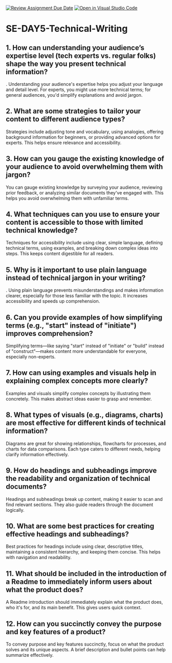 [![Review Assignment Due Date](https://classroom.github.com/assets/deadline-readme-button-22041afd0340ce965d47ae6ef1cefeee28c7c493a6346c4f15d667ab976d596c.svg)](https://classroom.github.com/a/zsAR-pyY)
[![Open in Visual Studio Code](https://classroom.github.com/assets/open-in-vscode-2e0aaae1b6195c2367325f4f02e2d04e9abb55f0b24a779b69b11b9e10269abc.svg)](https://classroom.github.com/online_ide?assignment_repo_id=17060293&assignment_repo_type=AssignmentRepo)
# SE-DAY5-Technical-Writing
## 1. How can understanding your audience’s expertise level (tech experts vs. regular folks) shape the way you present technical information?
. Understanding your audience's expertise helps you adjust your language and detail level. For experts, you might use more technical terms; for general audiences, you'd simplify explanations and avoid jargon.
## 2. What are some strategies to tailor your content to different audience types?
Strategies include adjusting tone and vocabulary, using analogies, offering background information for beginners, or providing advanced options for experts. This helps ensure relevance and accessibility.
## 3. How can you gauge the existing knowledge of your audience to avoid overwhelming them with jargon?
You can gauge existing knowledge by surveying your audience, reviewing prior feedback, or analyzing similar documents they've engaged with. This helps you avoid overwhelming them with unfamiliar terms.
## 4. What techniques can you use to ensure your content is accessible to those with limited technical knowledge?
Techniques for accessibility include using clear, simple language, defining technical terms, using examples, and breaking down complex ideas into steps. This keeps content digestible for all readers.
## 5. Why is it important to use plain language instead of technical jargon in your writing?
. Using plain language prevents misunderstandings and makes information clearer, especially for those less familiar with the topic. It increases accessibility and speeds up comprehension.
## 6. Can you provide examples of how simplifying terms (e.g., "start" instead of "initiate") improves comprehension?
Simplifying terms—like saying "start" instead of "initiate" or "build" instead of "construct"—makes content more understandable for everyone, especially non-experts.
## 7. How can using examples and visuals help in explaining complex concepts more clearly?
Examples and visuals simplify complex concepts by illustrating them concretely. This makes abstract ideas easier to grasp and remember.
## 8. What types of visuals (e.g., diagrams, charts) are most effective for different kinds of technical information?
Diagrams are great for showing relationships, flowcharts for processes, and charts for data comparisons. Each type caters to different needs, helping clarify information effectively.
## 9. How do headings and subheadings improve the readability and organization of technical documents?
 Headings and subheadings break up content, making it easier to scan and find relevant sections. They also guide readers through the document logically.
## 10. What are some best practices for creating effective headings and subheadings?
 Best practices for headings include using clear, descriptive titles, maintaining a consistent hierarchy, and keeping them concise. This helps with navigation and readability.
## 11. What should be included in the introduction of a Readme to immediately inform users about what the product does?
A Readme introduction should immediately explain what the product does, who it's for, and its main benefit. This gives users quick context.
## 12. How can you succinctly convey the purpose and key features of a product?
To convey purpose and key features succinctly, focus on what the product solves and its unique aspects. A brief description and bullet points can help summarize effectively.
